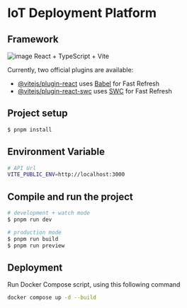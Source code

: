 # IoT Deployment Platform
## Framework
![image](https://github.com/user-attachments/assets/45112c2a-1c1a-4f96-a0bf-3ac0f7f7bf08)
React + TypeScript + Vite

Currently, two official plugins are available:

- [@vitejs/plugin-react](https://github.com/vitejs/vite-plugin-react/blob/main/packages/plugin-react/README.md) uses [Babel](https://babeljs.io/) for Fast Refresh
- [@vitejs/plugin-react-swc](https://github.com/vitejs/vite-plugin-react-swc) uses [SWC](https://swc.rs/) for Fast Refresh

## Project setup

```bash
$ pnpm install
```
## Environment Variable

```bash
# API Url
VITE_PUBLIC_ENV=http://localhost:3000
```

## Compile and run the project

```bash
# development + watch mode
$ pnpm run dev

# production mode
$ pnpm run build
$ pnpm run preview
```

## Deployment
Run Docker Compose script, using this following command
    
```bash
docker compose up -d --build
```
